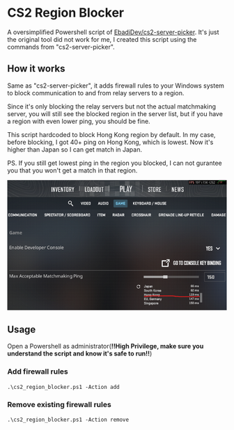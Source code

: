 # CS2 Region Blocker

A oversimplified Powershell script of [EbadiDev/cs2-server-picker](https://github.com/EbadiDev/cs2-server-picker). It's just the original tool did not work for me, I created this script using the commands from "cs2-server-picker".

## How it works

Same as "cs2-server-picker", it adds firewall rules to your Windows system to block communication to and from relay servers to a region.

Since it's only blocking the relay servers but not the actual matchmaking server, you will still see the blocked region in the server list, but if you have a region with even lower ping, you should be fine.

This script hardcoded to block Hong Kong region by default. In my case, before blocking, I got 40+ ping on Hong Kong, which is lowest. Now it's higher than Japan so I can get match in Japan. 

PS. If you still get lowest ping in the region you blocked, I can not gurantee you that you won't get a match in that region.

![Ping](images/ping_after_block_hkg.png) 

## Usage

Open a Powershell as administrator(**‼️High Privilege, make sure you understand the script and know it's safe to run‼️**)

### Add firewall rules

```
.\cs2_region_blocker.ps1 -Action add
```

### Remove existing firewall rules

```
.\cs2_region_blocker.ps1 -Action remove
```
